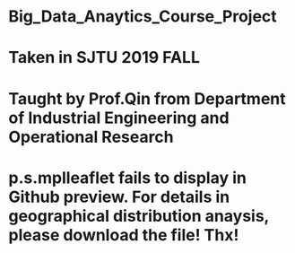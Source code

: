 # Big_Data_Anaytics_Course_Project
# Taken in SJTU 2019 FALL 
# Taught by Prof.Qin from Department of Industrial Engineering and Operational Research
# p.s.mplleaflet fails to display in Github preview. For details in geographical distribution anaysis, please download the file! Thx!
